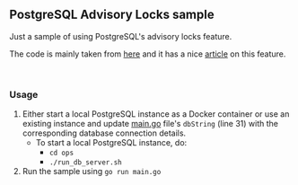 ## PostgreSQL Advisory Locks sample

Just a sample of using PostgreSQL's advisory locks feature.

The code is mainly taken from [here](https://github.com/hay-kot/examples-pg-locking/tree/main) and it has a nice [article](https://haykot.dev/blog/distributed-locking-with-postgre-sql/) on this feature.

<br/>

### Usage

1. Either start a local PostgreSQL instance as a Docker container or use an existing instance and update [main.go](./main.go) file's `dbString` (line 31) with the corresponding database connection details.
    - To start a local PostgreSQL instance, do:
        - `cd ops`
        - `./run_db_server.sh`
2. Run the sample using `go run main.go`
